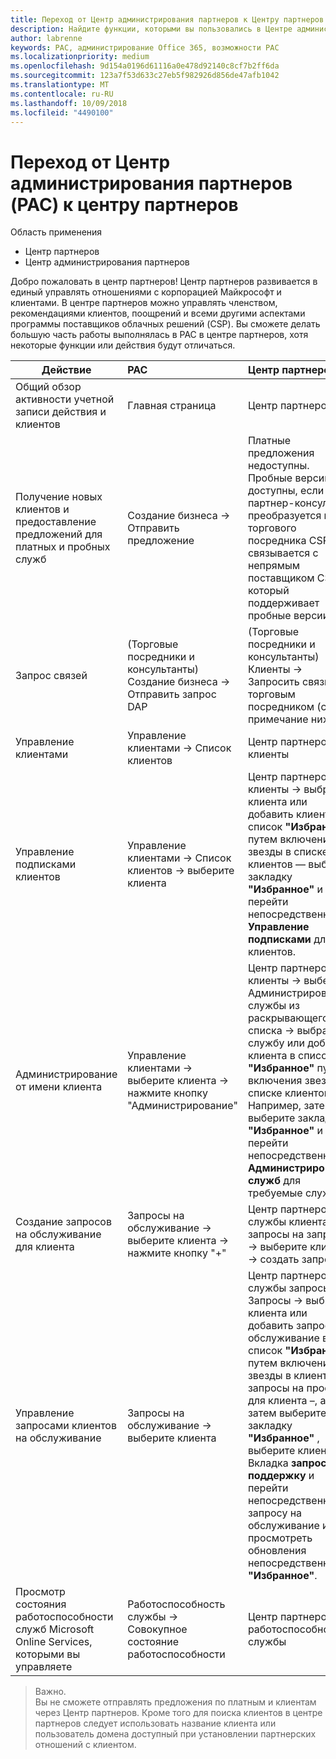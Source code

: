 ```yaml
---
title: Переход от Центр администрирования партнеров к Центру партнеров
description: Найдите функции, которыми вы пользовались в Центре администрирования партнеров, в Центре партнеров
author: labrenne
keywords: PAC, администрирование Office 365, возможности PAC
ms.localizationpriority: medium
ms.openlocfilehash: 9d154a0196d61116a0e478d92140c8cf7b2ff6da
ms.sourcegitcommit: 123a7f53d633c27eb5f982926d856de47afb1042
ms.translationtype: MT
ms.contentlocale: ru-RU
ms.lasthandoff: 10/09/2018
ms.locfileid: "4490100"
---
```

# <a name="moving-from-partner-admin-center-pac-to-the-partner-center"></a>Переход от Центр администрирования партнеров (PAC) к центру партнеров

Область применения
- Центр партнеров
- Центр администрирования партнеров

Добро пожаловать в центр партнеров! Центр партнеров развивается в единый управлять отношениями с корпорацией Майкрософт и клиентами. В центре партнеров можно управлять членством, рекомендациями клиентов, поощрений и всеми другими аспектами программы поставщиков облачных решений (CSP). Вы сможете делать большую часть работы выполнялась в PAC в центре партнеров, хотя некоторые функции или действия будут отличаться. 


|**Действие**   |**PAC**   |**Центр партнеров**   |
|--------------|:--------------|:---------------|
|Общий обзор активности учетной записи действия и клиентов|Главная страница|Центр партнеров|
|Получение новых клиентов и предоставление предложений для платных и пробных служб|Создание бизнеса -> Отправить предложение|Платные предложения недоступны. Пробные версии CSP доступны, если партнер-консультант преобразуется в торгового посредника CSP и связывается с непрямым поставщиком CSP, который поддерживает пробные версии. |
|Запрос связей|(Торговые посредники и консультанты) Создание бизнеса -> Отправить запрос DAP|(Торговые посредники и консультанты) Клиенты -> Запросить связь с торговым посредником (см. примечание ниже)|
|Управление клиентами|Управление клиентами -> Список клиентов|Центр партнеров -> клиенты|
|Управление подписками клиентов|Управление клиентами -> Список клиентов -> выберите клиента|Центр партнеров -> клиенты -> выбрать клиента или добавить клиента в список **"Избранное"** путем включения звезды в списке клиентов — выбрать закладку **"Избранное"** и перейти непосредственно к **Управление подписками** для клиентов.|
|Администрирование от имени клиента|Управление клиентами -> выберите клиента -> нажмите кнопку "Администрирование"|Центр партнеров -> клиенты -> выберите Администрирование службы из раскрывающегося списка -> выбрать службу или добавить клиента в список **"Избранное"** путем включения звезды в списке клиентов. Например, затем выберите закладку **"Избранное"** и перейти непосредственно к **Администрирование служб** для требуемые службы.|
|Создание запросов на обслуживание для клиента|Запросы на обслуживание -> выберите клиента -> нажмите кнопку "+" | Центр партнеров "->" службы клиента -> запросы на запросы -> выберите клиента -> создать запрос|
|Управление запросами клиентов на обслуживание| Запросы на обслуживание -> выберите клиента|Центр партнеров "->" службы запросы -> Запросы -> выбрать клиента или добавить запрос на обслуживание в список **"Избранное"** путем включения звезды в клиента запросы на просмотр для клиента –, а затем выберите закладку **"Избранное"** , выберите клиента Вкладка **запросы на поддержку** и перейти непосредственно к запросу на обслуживание или просмотреть обновления непосредственно из **"Избранное"**.|
|Просмотр состояния работоспособности служб Microsoft Online Services, которыми вы управляете|Работоспособность службы -> Совокупное состояние работоспособности|Центр партнеров -> работоспособность службы|

>Важно.<br>
Вы не сможете отправлять предложения по платным и клиентам через Центр партнеров. Кроме того для поиска клиентов в центре партнеров следует использовать название клиента или пользователь домена доступный при установлении партнерских отношений с клиентом.